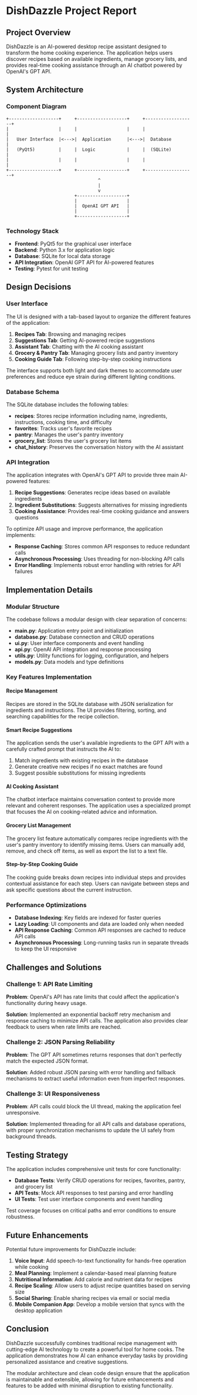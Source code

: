# DishDazzle Project Report

## Project Overview

DishDazzle is an AI-powered desktop recipe assistant designed to transform the home cooking experience. The application helps users discover recipes based on available ingredients, manage grocery lists, and provides real-time cooking assistance through an AI chatbot powered by OpenAI's GPT API.

## System Architecture

### Component Diagram

```
+-------------------+     +-------------------+     +-------------------+
|                   |     |                   |     |                   |
|   User Interface  |<--->|  Application      |<--->|  Database         |
|   (PyQt5)         |     |  Logic            |     |  (SQLite)         |
|                   |     |                   |     |                   |
+-------------------+     +-------------------+     +-------------------+
                                   ^
                                   |
                                   v
                          +-------------------+
                          |                   |
                          |  OpenAI GPT API   |
                          |                   |
                          +-------------------+
```

### Technology Stack

- **Frontend**: PyQt5 for the graphical user interface
- **Backend**: Python 3.x for application logic
- **Database**: SQLite for local data storage
- **API Integration**: OpenAI GPT API for AI-powered features
- **Testing**: Pytest for unit testing

## Design Decisions

### User Interface

The UI is designed with a tab-based layout to organize the different features of the application:

1. **Recipes Tab**: Browsing and managing recipes
2. **Suggestions Tab**: Getting AI-powered recipe suggestions
3. **Assistant Tab**: Chatting with the AI cooking assistant
4. **Grocery & Pantry Tab**: Managing grocery lists and pantry inventory
5. **Cooking Guide Tab**: Following step-by-step cooking instructions

The interface supports both light and dark themes to accommodate user preferences and reduce eye strain during different lighting conditions.

### Database Schema

The SQLite database includes the following tables:

- **recipes**: Stores recipe information including name, ingredients, instructions, cooking time, and difficulty
- **favorites**: Tracks user's favorite recipes
- **pantry**: Manages the user's pantry inventory
- **grocery_list**: Stores the user's grocery list items
- **chat_history**: Preserves the conversation history with the AI assistant

### API Integration

The application integrates with OpenAI's GPT API to provide three main AI-powered features:

1. **Recipe Suggestions**: Generates recipe ideas based on available ingredients
2. **Ingredient Substitutions**: Suggests alternatives for missing ingredients
3. **Cooking Assistance**: Provides real-time cooking guidance and answers questions

To optimize API usage and improve performance, the application implements:

- **Response Caching**: Stores common API responses to reduce redundant calls
- **Asynchronous Processing**: Uses threading for non-blocking API calls
- **Error Handling**: Implements robust error handling with retries for API failures

## Implementation Details

### Modular Structure

The codebase follows a modular design with clear separation of concerns:

- **main.py**: Application entry point and initialization
- **database.py**: Database connection and CRUD operations
- **ui.py**: User interface components and event handling
- **api.py**: OpenAI API integration and response processing
- **utils.py**: Utility functions for logging, configuration, and helpers
- **models.py**: Data models and type definitions

### Key Features Implementation

#### Recipe Management

Recipes are stored in the SQLite database with JSON serialization for ingredients and instructions. The UI provides filtering, sorting, and searching capabilities for the recipe collection.

#### Smart Recipe Suggestions

The application sends the user's available ingredients to the GPT API with a carefully crafted prompt that instructs the AI to:

1. Match ingredients with existing recipes in the database
2. Generate creative new recipes if no exact matches are found
3. Suggest possible substitutions for missing ingredients

#### AI Cooking Assistant

The chatbot interface maintains conversation context to provide more relevant and coherent responses. The application uses a specialized prompt that focuses the AI on cooking-related advice and information.

#### Grocery List Management

The grocery list feature automatically compares recipe ingredients with the user's pantry inventory to identify missing items. Users can manually add, remove, and check off items, as well as export the list to a text file.

#### Step-by-Step Cooking Guide

The cooking guide breaks down recipes into individual steps and provides contextual assistance for each step. Users can navigate between steps and ask specific questions about the current instruction.

### Performance Optimizations

- **Database Indexing**: Key fields are indexed for faster queries
- **Lazy Loading**: UI components and data are loaded only when needed
- **API Response Caching**: Common API responses are cached to reduce API calls
- **Asynchronous Processing**: Long-running tasks run in separate threads to keep the UI responsive

## Challenges and Solutions

### Challenge 1: API Rate Limiting

**Problem**: OpenAI's API has rate limits that could affect the application's functionality during heavy usage.

**Solution**: Implemented an exponential backoff retry mechanism and response caching to minimize API calls. The application also provides clear feedback to users when rate limits are reached.

### Challenge 2: JSON Parsing Reliability

**Problem**: The GPT API sometimes returns responses that don't perfectly match the expected JSON format.

**Solution**: Added robust JSON parsing with error handling and fallback mechanisms to extract useful information even from imperfect responses.

### Challenge 3: UI Responsiveness

**Problem**: API calls could block the UI thread, making the application feel unresponsive.

**Solution**: Implemented threading for all API calls and database operations, with proper synchronization mechanisms to update the UI safely from background threads.

## Testing Strategy

The application includes comprehensive unit tests for core functionality:

- **Database Tests**: Verify CRUD operations for recipes, favorites, pantry, and grocery list
- **API Tests**: Mock API responses to test parsing and error handling
- **UI Tests**: Test user interface components and event handling

Test coverage focuses on critical paths and error conditions to ensure robustness.

## Future Enhancements

Potential future improvements for DishDazzle include:

1. **Voice Input**: Add speech-to-text functionality for hands-free operation while cooking
2. **Meal Planning**: Implement a calendar-based meal planning feature
3. **Nutritional Information**: Add calorie and nutrient data for recipes
4. **Recipe Scaling**: Allow users to adjust recipe quantities based on serving size
5. **Social Sharing**: Enable sharing recipes via email or social media
6. **Mobile Companion App**: Develop a mobile version that syncs with the desktop application

## Conclusion

DishDazzle successfully combines traditional recipe management with cutting-edge AI technology to create a powerful tool for home cooks. The application demonstrates how AI can enhance everyday tasks by providing personalized assistance and creative suggestions.

The modular architecture and clean code design ensure that the application is maintainable and extensible, allowing for future enhancements and features to be added with minimal disruption to existing functionality.